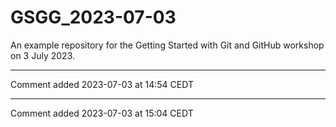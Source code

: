 # GSGG_2023-07-03
An example repository for the Getting Started with Git and GitHub workshop on 3 July 2023. 

***

Comment added 2023-07-03 at 14:54 CEDT


***

Comment added 2023-07-03 at 15:04 CEDT